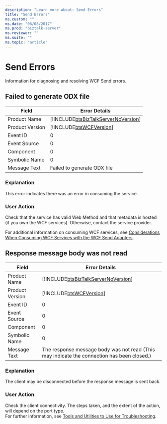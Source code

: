 ```yaml
---
description: "Learn more about: Send Errors"
title: "Send Errors"
ms.custom: ""
ms.date: "06/08/2017"
ms.prod: "biztalk-server"
ms.reviewer: ""
ms.suite: ""
ms.topic: "article"
---
```

# Send Errors
Information for diagnosing and resolving WCF Send errors.  
  
## Failed to generate ODX file

| Field | Error Details |
|-----------------|------------------------------------------------------------------------------------|
|  Product Name   | [!INCLUDE[btsBizTalkServerNoVersion](../includes/btsbiztalkservernoversion-md.md)] |
| Product Version |             [!INCLUDE[btsWCFVersion](../includes/btswcfversion-md.md)]             |
|    Event ID     |                                         0                                          |
|  Event Source   |                                         0                                          |
|    Component    |                                         0                                          |
|  Symbolic Name  |                                         0                                          |
|  Message Text   |                            Failed to generate ODX file                             |
  
### Explanation  
 This error indicates there was an error in consuming the service.  
  
### User Action  
 Check that the service has valid Web Method and that metadata is hosted (if you own the WCF services). Otherwise, contact the service provider.  
  
 For additional information on consuming WCF services, see [Considerations When Consuming WCF Services with the WCF Send Adapters](../core/considerations-when-consuming-wcf-services-with-the-wcf-send-adapters.md).
 
## Response message body was not read
  
| Field | Error Details |
|-----------------|---------------------------------------------------------------------------------------------|
|  Product Name   |     [!INCLUDE[btsBizTalkServerNoVersion](../includes/btsbiztalkservernoversion-md.md)]      |
| Product Version |                 [!INCLUDE[btsWCFVersion](../includes/btswcfversion-md.md)]                  |
|    Event ID     |                                              0                                              |
|  Event Source   |                                              0                                              |
|    Component    |                                              0                                              |
|  Symbolic Name  |                                              0                                              |
|  Message Text   | The response message body was not read  (This may indicate the connection has been closed.) |
  
### Explanation  
 The client may be disconnected before the response message is sent back.  
  
### User Action  
 Check the client connectivity. The steps taken, and the extent of the action, will depend on the port type.   
For further information, see [Tools and Utilities to Use for Troubleshooting](../core/tools-and-utilities-to-use-for-troubleshooting.md).
